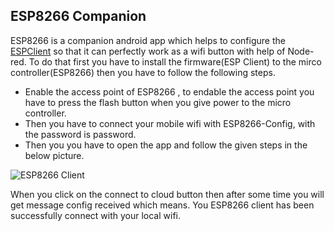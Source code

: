 ## ESP8266 Companion 

ESP8266  is  a companion android app which helps to configure the [ESPClient](https://github.com/iamrajendraverma/Esp8266Client) so that it can perfectly work as a wifi button with help of Node-red. To do that  first you  have to install the firmware(ESP Client) to the mirco controller(ESP8266) then you have to follow the following steps.

- Enable the access point of ESP8266 ,  to endable the access point you have to press the flash button when you give power to the micro controller. 
- Then you have to connect your mobile wifi with ESP8266-Config, with the password is password.
- Then you you have to open the app and follow the given steps in the below picture. 

![ESP8266 Client](https://github.com/user-attachments/assets/c0798bbc-92d0-4daa-84cb-6a616c3a5fe6)

When you click on the connect to cloud button then after  some time you will get  message config received which means.  You ESP8266 client has been successfully connect with your local wifi.



